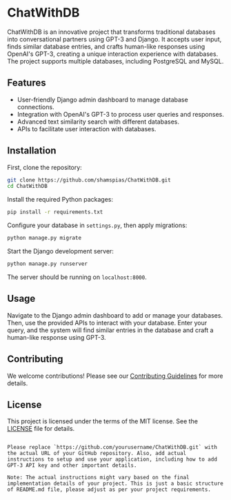 # ChatWithDB

ChatWithDB is an innovative project that transforms traditional databases into conversational partners using GPT-3 and Django. It accepts user input, finds similar database entries, and crafts human-like responses using OpenAI's GPT-3, creating a unique interaction experience with databases. The project supports multiple databases, including PostgreSQL and MySQL.

## Features

- User-friendly Django admin dashboard to manage database connections.
- Integration with OpenAI's GPT-3 to process user queries and responses.
- Advanced text similarity search with different databases.
- APIs to facilitate user interaction with databases.

## Installation

First, clone the repository:

```sh
git clone https://github.com/shamspias/ChatWithDB.git
cd ChatWithDB
```

Install the required Python packages:

```sh
pip install -r requirements.txt
```

Configure your database in `settings.py`, then apply migrations:

```sh
python manage.py migrate
```

Start the Django development server:

```sh
python manage.py runserver
```

The server should be running on `localhost:8000`.

## Usage

Navigate to the Django admin dashboard to add or manage your databases. Then, use the provided APIs to interact with your database. Enter your query, and the system will find similar entries in the database and craft a human-like response using GPT-3.

## Contributing

We welcome contributions! Please see our [Contributing Guidelines](CONTRIBUTING.md) for more details.

## License

This project is licensed under the terms of the MIT license. See the [LICENSE](LICENSE.md) file for details.
```

Please replace `https://github.com/yourusername/ChatWithDB.git` with the actual URL of your GitHub repository. Also, add actual instructions to setup and use your application, including how to add GPT-3 API key and other important details.

Note: The actual instructions might vary based on the final implementation details of your project. This is just a basic structure of README.md file, please adjust as per your project requirements.